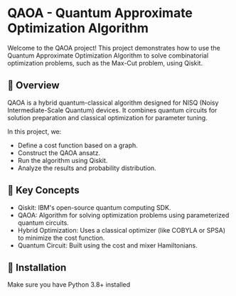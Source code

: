 # QAOA - Quantum Approximate Optimization Algorithm

Welcome to the QAOA project! This project demonstrates how to use the Quantum Approximate Optimization Algorithm to solve combinatorial optimization problems, such as the Max-Cut problem, using Qiskit.

## 🚀 Overview

QAOA is a hybrid quantum-classical algorithm designed for NISQ (Noisy Intermediate-Scale Quantum) devices. It combines quantum circuits for solution preparation and classical optimization for parameter tuning.

In this project, we:
- Define a cost function based on a graph.
- Construct the QAOA ansatz.
- Run the algorithm using Qiskit.
- Analyze the results and probability distribution.

## 🧠 Key Concepts

- Qiskit: IBM's open-source quantum computing SDK.
- QAOA: Algorithm for solving optimization problems using parameterized quantum circuits.
- Hybrid Optimization: Uses a classical optimizer (like COBYLA or SPSA) to minimize the cost function.
- Quantum Circuit: Built using the cost and mixer Hamiltonians.

## 🔧 Installation

Make sure you have Python 3.8+ installed
